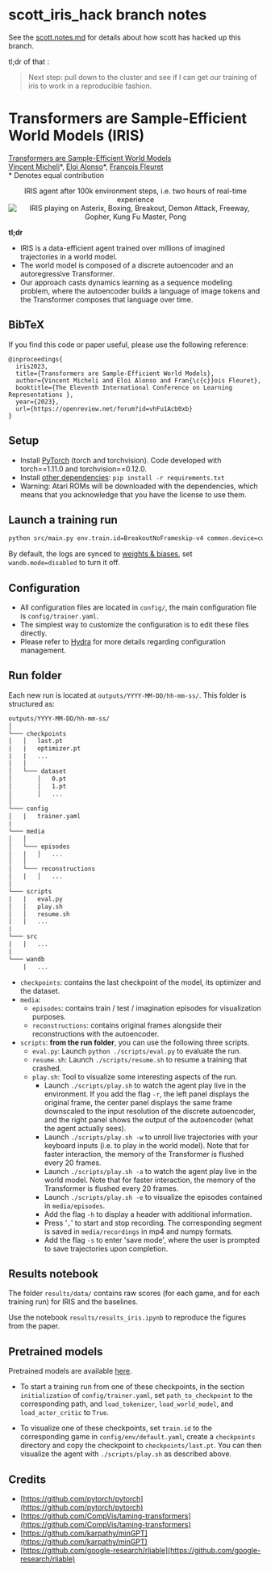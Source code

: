 # scott_iris_hack branch notes
See the [scott.notes.md](scott.notes.md) for details about how scott has hacked up this branch.

tl;dr of that : 
> Next step: pull down to the cluster and see if I can get our training of iris to work in a reproducible fashion.



# Transformers are Sample-Efficient World Models (IRIS)

[Transformers are Sample-Efficient World Models](https://openreview.net/forum?id=vhFu1Acb0xb) <br>
[Vincent Micheli](https://vmicheli.github.io)\*, [Eloi Alonso](https://eloialonso.github.io)\*, [François Fleuret](https://fleuret.org/francois/) <br>
\* Denotes equal contribution


<div align='center'>
  IRIS agent after 100k environment steps, i.e. two hours of real-time experience
  <img alt="IRIS playing on Asterix, Boxing, Breakout, Demon Attack, Freeway, Gopher, Kung Fu Master, Pong" src="assets/iris.gif">
</div>

**tl;dr**

- IRIS is a data-efficient agent trained over millions of imagined trajectories in a world model.
- The world model is composed of a discrete autoencoder and an autoregressive Transformer.
- Our approach casts dynamics learning as a sequence modeling problem, where the autoencoder builds a language of image tokens and the Transformer composes that language over time.


## BibTeX

If you find this code or paper useful, please use the following reference:

```
@inproceedings{
  iris2023,
  title={Transformers are Sample-Efficient World Models},
  author={Vincent Micheli and Eloi Alonso and Fran{\c{c}}ois Fleuret},
  booktitle={The Eleventh International Conference on Learning Representations },
  year={2023},
  url={https://openreview.net/forum?id=vhFu1Acb0xb}
}
```

## Setup

- Install [PyTorch](https://pytorch.org/get-started/locally/) (torch and torchvision). Code developed with torch==1.11.0 and torchvision==0.12.0.
- Install [other dependencies](requirements.txt): `pip install -r requirements.txt`
- Warning: Atari ROMs will be downloaded with the dependencies, which means that you acknowledge that you have the license to use them.

## Launch a training run

```bash
python src/main.py env.train.id=BreakoutNoFrameskip-v4 common.device=cuda:0 wandb.mode=online
```

By default, the logs are synced to [weights & biases](https://wandb.ai), set `wandb.mode=disabled` to turn it off.

## Configuration

- All configuration files are located in `config/`, the main configuration file is `config/trainer.yaml`.
- The simplest way to customize the configuration is to edit these files directly.
- Please refer to [Hydra](https://github.com/facebookresearch/hydra) for more details regarding configuration management.

## Run folder

Each new run is located at `outputs/YYYY-MM-DD/hh-mm-ss/`. This folder is structured as:

```txt
outputs/YYYY-MM-DD/hh-mm-ss/
│
└─── checkpoints
│   │   last.pt
|   |   optimizer.pt
|   |   ...
│   │
│   └─── dataset
│       │   0.pt
│       │   1.pt
│       │   ...
│
└─── config
│   |   trainer.yaml
|
└─── media
│   │
│   └─── episodes
│   |   │   ...
│   │
│   └─── reconstructions
│   |   │   ...
│
└─── scripts
|   |   eval.py
│   │   play.sh
│   │   resume.sh
|   |   ...
|
└─── src
|   |   ...
|
└─── wandb
    |   ...
```

- `checkpoints`: contains the last checkpoint of the model, its optimizer and the dataset.
- `media`:
  - `episodes`: contains train / test / imagination episodes for visualization purposes.
  - `reconstructions`: contains original frames alongside their reconstructions with the autoencoder.
- `scripts`: **from the run folder**, you can use the following three scripts.
  - `eval.py`: Launch `python ./scripts/eval.py` to evaluate the run.
  - `resume.sh`: Launch `./scripts/resume.sh` to resume a training that crashed.
  - `play.sh`: Tool to visualize some interesting aspects of the run.
    - Launch `./scripts/play.sh` to watch the agent play live in the environment. If you add the flag `-r`, the left panel displays the original frame, the center panel displays the same frame downscaled to the input resolution of the discrete autoencoder, and the right panel shows the output of the autoencoder (what the agent actually sees).
    - Launch `./scripts/play.sh -w` to unroll live trajectories with your keyboard inputs (i.e. to play in the world model). Note that for faster interaction, the memory of the Transformer is flushed every 20 frames.
    - Launch `./scripts/play.sh -a` to watch the agent play live in the world model. Note that for faster interaction, the memory of the Transformer is flushed every 20 frames.
    - Launch `./scripts/play.sh -e` to visualize the episodes contained in `media/episodes`.
    - Add the flag `-h` to display a header with additional information.
    - Press '`,`' to start and stop recording. The corresponding segment is saved in `media/recordings` in mp4 and numpy formats.
    - Add the flag `-s` to enter 'save mode', where the user is prompted to save trajectories upon completion.

## Results notebook

The folder `results/data/` contains raw scores (for each game, and for each training run) for IRIS and the baselines.

Use the notebook `results/results_iris.ipynb` to reproduce the figures from the paper.

## Pretrained models

Pretrained models are available [here](https://huggingface.co/eloialonso/iris/tree/main/pretrained_models).

- To start a training run from one of these checkpoints, in the section `initialization` of  `config/trainer.yaml`, set `path_to_checkpoint` to the corresponding path, and `load_tokenizer`, `load_world_model`, and `load_actor_critic` to `True`.

- To visualize one of these checkpoints, set `train.id` to the corresponding game in `config/env/default.yaml`, create a `checkpoints` directory and copy the checkpoint to `checkpoints/last.pt`. You can then visualize the agent with `./scripts/play.sh` as described above.

## Credits

- [https://github.com/pytorch/pytorch](https://github.com/pytorch/pytorch)
- [https://github.com/CompVis/taming-transformers](https://github.com/CompVis/taming-transformers)
- [https://github.com/karpathy/minGPT](https://github.com/karpathy/minGPT)
- [https://github.com/google-research/rliable](https://github.com/google-research/rliable)
